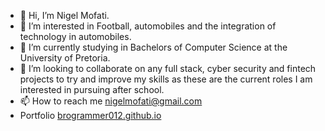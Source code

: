 - 👋 Hi, I’m Nigel Mofati.
- 👀 I’m interested in Football, automobiles and the integration of technology in automobiles.
- 🌱 I’m currently studying in Bachelors of Computer Science at the University of Pretoria.
- 💞️ I’m looking to collaborate on any full stack, cyber security and fintech projects to try and improve my skills as these are the current roles I am interested in pursuing after school.
- 📫 How to reach me nigelmofati@gmail.com
- Portfolio [brogrammer012.github.io](https://brogrammer012.github.io/)

<!---
brogrammer012/brogrammer012 is a ✨ special ✨ repository because its `README.md` (this file) appears on your GitHub profile.
You can click the Preview link to take a look at your changes.
--->
